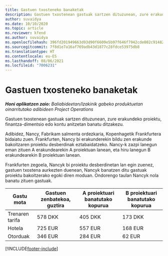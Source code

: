 ```yaml
---
title: Gastuen txosteneko banaketak
description: Gastuen txostenean gastuak sartzen dituzunean, zure erakundeko proiektu, pertsona juridiko edo kontu anitzetan banatu ditzakezu.
author: suvaidya
ms.date: 10/10/2020
ms.topic: article
ms.reviewer: kfend
ms.author: suvaidya
ms.openlocfilehash: 396fd201949663d93d90f6609e5b97f646f7942cde002c91482fa7dc26c394ae
ms.sourcegitcommit: 7f8d1e7a16af769adb43d1877c28fdce53975db8
ms.translationtype: HT
ms.contentlocale: eu-ES
ms.lasthandoff: 08/06/2021
ms.locfileid: "7006231"
---
```

# <a name="distributions-on-an-expense-report"></a>Gastuen txosteneko banaketak

_**Honi aplikatzen zaio:** Baliabideetan/Izakinik gabeko produktuetan oinarritutako adibideen Project Operations_

Gastuen txostenean gastuak sartzen dituzunean, zure erakundeko proiektu, finantza-dimentsio edo kontu anitzetan banatu ditzakezu.

Adibidez, Nancy, Fabrikam salmenta ordezkaria, Kopenhagetik Frankfurtera bidaiatu zuen. Frankfurten, Nancy bi erakunderekin bildu zen erakunde bakoitzaren proiektu desberdinak eztabaidatzeko. Nancy-k zazpi lanegun eman zituen A erakundearekin A proiektuan lanean, eta hiru lanegun B erakundearekin B proiektuan lanean.

Frankfurten zegoela, Nancyk bi proiektu desberdinetan lan egin zuenez, gastuen txostena aurkezten duenean, Nancyk banatzen ditu gastuak proiektu bakoitzerako egoki diren moduan. Ondorengo taulan Nancyk nola banatu zituen gastuak.

| Gastu mota | Gastuen zenbatekoa, guztira | A proiektuari banatutako kopurua | B proiektuari banatutako kopurua |
|--------------|----------------------|---------------------------------|---------------------------------|
| Trenaren tarifa   | 578 DKK              | 405 DKK                         | 173 DKK                         |
| Hotela        | 725 EUR              | 557 EUR                         | 168 EUR                         |
| Otorduak        | 346 EUR              | 284 EUR                         | 62 EUR                          |


[!INCLUDE[footer-include](../includes/footer-banner.md)]